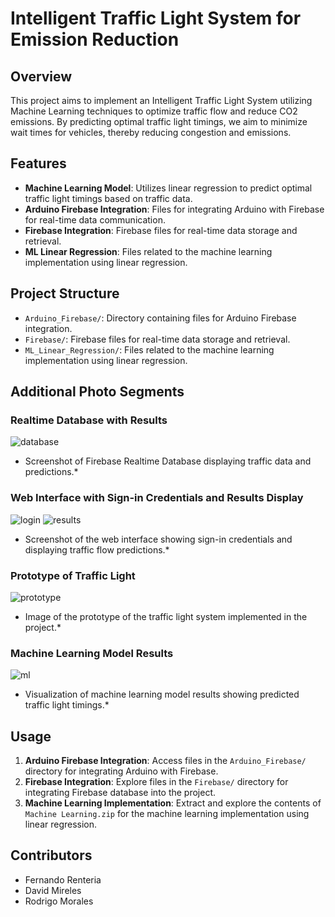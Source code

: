 # Intelligent Traffic Light System for Emission Reduction

## Overview
This project aims to implement an Intelligent Traffic Light System utilizing Machine Learning techniques to optimize traffic flow and reduce CO2 emissions. By predicting optimal traffic light timings, we aim to minimize wait times for vehicles, thereby reducing congestion and emissions.

## Features
- **Machine Learning Model**: Utilizes linear regression to predict optimal traffic light timings based on traffic data.
- **Arduino Firebase Integration**: Files for integrating Arduino with Firebase for real-time data communication.
- **Firebase Integration**: Firebase files for real-time data storage and retrieval.
- **ML Linear Regression**: Files related to the machine learning implementation using linear regression.

## Project Structure
- `Arduino_Firebase/`: Directory containing files for Arduino Firebase integration.
- `Firebase/`: Firebase files for real-time data storage and retrieval.
- `ML_Linear_Regression/`: Files related to the machine learning implementation using linear regression.

## Additional Photo Segments

### Realtime Database with Results
![database](https://github.com/FernandoRent/Implementation-of-Inteligent-Traffic-Light-for-Emission-Reduction/assets/134562558/61d08ef7-64d1-4a3d-8063-4c18d352040b)
* Screenshot of Firebase Realtime Database displaying traffic data and predictions.*

### Web Interface with Sign-in Credentials and Results Display
![login](https://github.com/FernandoRent/Implementation-of-Inteligent-Traffic-Light-for-Emission-Reduction/assets/134562558/5b17e5fb-e520-4fa2-a897-1f7b007e3cda)
![results](https://github.com/FernandoRent/Implementation-of-Inteligent-Traffic-Light-for-Emission-Reduction/assets/134562558/844af3dd-4f26-4a2a-b431-a7723a2f7f7d)

* Screenshot of the web interface showing sign-in credentials and displaying traffic flow predictions.*

### Prototype of Traffic Light
![prototype](https://github.com/FernandoRent/Implementation-of-Inteligent-Traffic-Light-for-Emission-Reduction/assets/134562558/eba07ab2-71be-4052-bbf2-bdafabaf668f)

* Image of the prototype of the traffic light system implemented in the project.*

### Machine Learning Model Results
![ml](https://github.com/FernandoRent/Implementation-of-Inteligent-Traffic-Light-for-Emission-Reduction/assets/134562558/c22d1683-94f8-423b-8544-012a3f54f9d7)

* Visualization of machine learning model results showing predicted traffic light timings.*


## Usage
1. **Arduino Firebase Integration**: Access files in the `Arduino_Firebase/` directory for integrating Arduino with Firebase.
2. **Firebase Integration**: Explore files in the `Firebase/` directory for integrating Firebase database into the project.
3. **Machine Learning Implementation**: Extract and explore the contents of `Machine Learning.zip` for the machine learning implementation using linear regression.



## Contributors
- Fernando Renteria 
- David Mireles
- Rodrigo Morales
